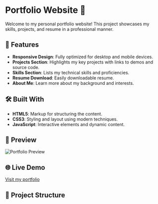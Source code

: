 # Portfolio Website 🌟

Welcome to my personal portfolio website! This project showcases my skills, projects, and resume in a professional manner.

## 🚀 Features

- **Responsive Design**: Fully optimized for desktop and mobile devices.
- **Projects Section**: Highlights my key projects with links to demos and source code.
- **Skills Section**: Lists my technical skills and proficiencies.
- **Resume Download**: Easily downloadable resume.
- **About Me**: Learn more about my background and interests.

## 🛠️ Built With

- **HTML5**: Markup for structuring the content.
- **CSS3**: Styling and layout using modern techniques.
- **JavaScript**: Interactive elements and dynamic content.

## 📸 Preview

![Portfolio Preview](preview-image-url)

## 🌐 Live Demo

[Visit my portfolio](https://github.com/06-abhishek/Personal-Portfolio-Website.git)

## 📂 Project Structure


